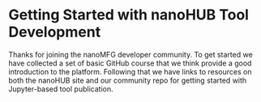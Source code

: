 # Getting Started with nanoHUB Tool Development
Thanks for joining the nanoMFG developer community.  To get started we have collected a set of basic GitHub course that we think provide a good introduction to the platform.  Following that we have links to resources on both the nanoHUB site and our community repo for getting started with Jupyter-based tool publication.